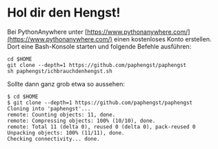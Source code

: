 # Hol dir den Hengst!

Bei PythonAnywhere unter [https://www.pythonanywhere.com/](https://www.pythonanywhere.com/) einen kostenloses Konto erstellen. Dort eine Bash-Konsole starten und folgende Befehle ausführen:

    cd $HOME
    git clone --depth=1 https://github.com/paphengst/paphengst
    sh paphengst/ichbrauchdenhengst.sh

Sollte dann ganz grob etwa so aussehen:

    $ cd $HOME
    $ git clone --depth=1 https://github.com/paphengst/paphengst
    Cloning into 'paphengst'...
    remote: Counting objects: 11, done.
    remote: Compressing objects: 100% (10/10), done.
    remote: Total 11 (delta 0), reused 0 (delta 0), pack-reused 0
    Unpacking objects: 100% (11/11), done.
    Checking connectivity... done.
